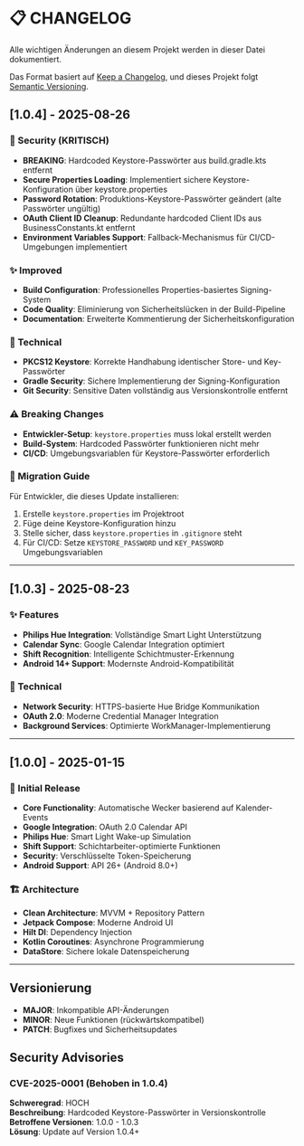 # 📋 CHANGELOG

Alle wichtigen Änderungen an diesem Projekt werden in dieser Datei dokumentiert.

Das Format basiert auf [Keep a Changelog](https://keepachangelog.com/de/1.0.0/),
und dieses Projekt folgt [Semantic Versioning](https://semver.org/spec/v2.0.0.html).

## [1.0.4] - 2025-08-26

### 🔐 Security (KRITISCH)
- **BREAKING**: Hardcoded Keystore-Passwörter aus build.gradle.kts entfernt
- **Secure Properties Loading**: Implementiert sichere Keystore-Konfiguration über keystore.properties
- **Password Rotation**: Produktions-Keystore-Passwörter geändert (alte Passwörter ungültig)
- **OAuth Client ID Cleanup**: Redundante hardcoded Client IDs aus BusinessConstants.kt entfernt
- **Environment Variables Support**: Fallback-Mechanismus für CI/CD-Umgebungen implementiert

### ✨ Improved
- **Build Configuration**: Professionelles Properties-basiertes Signing-System
- **Code Quality**: Eliminierung von Sicherheitslücken in der Build-Pipeline
- **Documentation**: Erweiterte Kommentierung der Sicherheitskonfiguration

### 🔧 Technical
- **PKCS12 Keystore**: Korrekte Handhabung identischer Store- und Key-Passwörter
- **Gradle Security**: Sichere Implementierung der Signing-Konfiguration
- **Git Security**: Sensitive Daten vollständig aus Versionskontrolle entfernt

### ⚠️ Breaking Changes
- **Entwickler-Setup**: `keystore.properties` muss lokal erstellt werden
- **Build-System**: Hardcoded Passwörter funktionieren nicht mehr
- **CI/CD**: Umgebungsvariablen für Keystore-Passwörter erforderlich

### 📝 Migration Guide
Für Entwickler, die dieses Update installieren:
1. Erstelle `keystore.properties` im Projektroot
2. Füge deine Keystore-Konfiguration hinzu
3. Stelle sicher, dass `keystore.properties` in `.gitignore` steht
4. Für CI/CD: Setze `KEYSTORE_PASSWORD` und `KEY_PASSWORD` Umgebungsvariablen

---

## [1.0.3] - 2025-08-23

### ✨ Features
- **Philips Hue Integration**: Vollständige Smart Light Unterstützung
- **Calendar Sync**: Google Calendar Integration optimiert
- **Shift Recognition**: Intelligente Schichtmuster-Erkennung
- **Android 14+ Support**: Modernste Android-Kompatibilität

### 🔧 Technical
- **Network Security**: HTTPS-basierte Hue Bridge Kommunikation
- **OAuth 2.0**: Moderne Credential Manager Integration
- **Background Services**: Optimierte WorkManager-Implementierung

---

## [1.0.0] - 2025-01-15

### 🎉 Initial Release
- **Core Functionality**: Automatische Wecker basierend auf Kalender-Events
- **Google Integration**: OAuth 2.0 Calendar API
- **Philips Hue**: Smart Light Wake-up Simulation
- **Shift Support**: Schichtarbeiter-optimierte Funktionen
- **Security**: Verschlüsselte Token-Speicherung
- **Android Support**: API 26+ (Android 8.0+)

### 🏗️ Architecture
- **Clean Architecture**: MVVM + Repository Pattern
- **Jetpack Compose**: Moderne Android UI
- **Hilt DI**: Dependency Injection
- **Kotlin Coroutines**: Asynchrone Programmierung
- **DataStore**: Sichere lokale Datenspeicherung

---

## Versionierung

- **MAJOR**: Inkompatible API-Änderungen
- **MINOR**: Neue Funktionen (rückwärtskompatibel)  
- **PATCH**: Bugfixes und Sicherheitsupdates

## Security Advisories

### CVE-2025-0001 (Behoben in 1.0.4)
**Schweregrad**: HOCH  
**Beschreibung**: Hardcoded Keystore-Passwörter in Versionskontrolle  
**Betroffene Versionen**: 1.0.0 - 1.0.3  
**Lösung**: Update auf Version 1.0.4+
